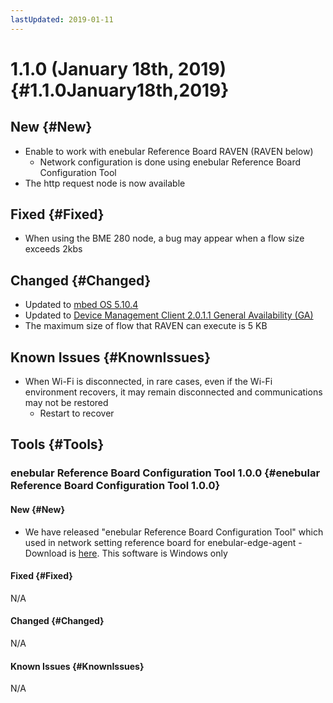 ```yaml
---
lastUpdated: 2019-01-11
---
```


# 1.1.0 (January 18th, 2019) {#1.1.0January18th,2019}

## New {#New}

* Enable to work with enebular Reference Board RAVEN (RAVEN below)
    * Network configuration is done using enebular Reference Board Configuration Tool
* The http request node is now available

## Fixed {#Fixed}

* When using the BME 280 node, a bug may appear when a flow size exceeds 2kbs

## Changed {#Changed}

* Updated to [mbed OS 5.10.4](https://github.com/ARMmbed/mbed-os/releases/tag/mbed-os-5.10.4)
* Updated to [Device Management Client 2.0.1.1 General Availability (GA)](https://github.com/ARMmbed/mbed-cloud-client/releases/tag/2.0.1.1)
* The maximum size of flow that RAVEN can execute is 5 KB

## Known Issues {#KnownIssues}

* When Wi-Fi is disconnected, in rare cases, even if the Wi-Fi environment recovers, it may remain disconnected and communications may not be restored
    * Restart to recover 

## Tools {#Tools}

### enebular Reference Board Configuration Tool 1.0.0 {#enebular Reference Board Configuration Tool 1.0.0}
#### New {#New}

-  We have released "enebular Reference Board Configuration Tool" which used in network setting reference board for enebular-edge-agent
    -Download is [here](https://download.enebular.com/eRB-Config-Tool/eRBConfigTool.msi). This software is Windows only

#### Fixed {#Fixed}

N/A

#### Changed {#Changed}

N/A

#### Known Issues {#KnownIssues}

N/A